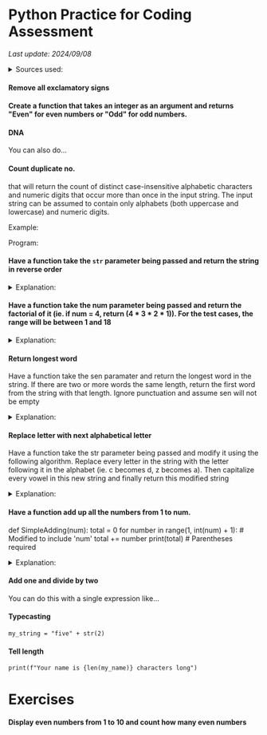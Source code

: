# Python Practice for Coding Assessment

*Last update: 2024/09/08*

<details><summary>Sources used:</summary>
[zemadi (coderbyte)](https://gist.github.com/zemadi/11071837)
</details>

#### Remove all exclamatory signs

<object data=".txt/remove_exclam.txt" width="255" height="72"></object>

#### Create a function that takes an integer as an argument and returns "Even" for even numbers or "Odd" for odd numbers.

<object data=".txt/check_if_odd_or_even.txt" width="190" height="140"></object>

#### DNA 

<object data=.txt/dna1.txt></object>

You can also do...

<object data=.txt/dna2.txt></object>

#### Count duplicate no.

that will return the count of distinct case-insensitive alphabetic characters and numeric digits that occur more than once in the input string. The input string can be assumed to contain only alphabets (both uppercase and lowercase) and numeric digits.

Example:

<object data=.txt/count_duplicate_example.txt></object>

Program:

<object data=".txt/count_duplicate1.txt" width="500" height="320"></object>

#### Have a function take the `str` parameter being passed and return the string in reverse order

<object data=.txt/reverse_string.txt></object>

<details><summary>Explanation:</summary>

`str[::-1]`:  is the slicing operation

Slicing is a way to extract parts of sequences like strings, lists and tuples.

A general form of slicing is:

`sequence[start:stop:step]`

- `start`: index where the slice starts. If omitted, it defaults to the beginning of the sequence
- `stop`: index where the slice ends. If omitted, it defaults to the end of the sequence
- `step`: step (or stride) of the slicing. If omitted, it defaults to `1`

Back to `str[::-1]`

`start` is unspecified so it defaults to the string's beginning, nor is `stop`
so it defaults to the end of the string. `step` beeing `-1` means slicing is in reverse order    

Complete example

Calling the function such that `FirstReverse("Hello")`, `str[::-1]` reverses the string, producing `"olleH"`
</details>

#### Have a function take the num parameter being passed and return the factorial of it (ie. if num = 4, return (4 * 3 * 2 * 1)). For the test cases, the range will be between 1 and 18

<object data=.txt/factorial.txt></object>


<details><summary>Explanation:</summary>

What is a factorial?

The factorial of a number is the product of all positive integers from 1 up to that number. It's representation is (!).

The factorial of 4 (written as `4!`) is calculated as:

`4! = 4 x 3 x 2 x 1 = 24`

Initial setup

    sum = 1
    count = 1

- `sum`: variable is initialized to `1`, it'll store the reesult of the factorial calculation
- `count`: variable is initialized to `1`, it'll be used to keep track of the current number being multiplied in the loop

While loop

`while count <= num:`

This loop runs as long as `count` is less than or equal to `num`

Inside the loop

    sum = sum * count
    count += 1

- `sum = sum * count`: in each iteration of the loop, `sum` is multiplied by `count` and then updated with the new value, thus building up the factorial product

For example if `num = 4`, the operation goes through these steps:

- Initially, `sum = 1`
- When `count = 1`: `sum = 1 * 1 = 1`
- When `count = 2`: `sum = 1 * 2 = 2`
- When `count = 3`: `sum = 2 * 3 = 6`
- When `count = 4`: `sum = 6 * 4 = 24`

`count += 1`: after each multiplication, `count` is increased by `1`. This ensures that the loop eventually stops when `count` exceeds `num`

Example Usage

If you call the function such that `FirstFactorial(4)`

The loop will calculate

`4 * 3 * 2 * 1 = 24`

If you want the function to return the factorial instead of printing it, replace `print(sum)` with `return sum`
</details>

#### Return longest word

Have a function take the sen paramater and return the longest word in the string. If there are two or more words the same length, return the first word from the string with that length. Ignore punctuation and assume sen will not be empty

<object data=".txt/return_longest_word.txt" width="295" height="195"></object>

<details><summary>Explanation:</summary>

`Sen` is a string (sentence)

Splitting the sentence into words

`test = sen.split(" ")`: splits the sentence (`sen`) into a list of words using a space (`" "`) as the delimiter

For example: if `sen` is `"I love programming"`, then `test` will be `['I', 'love', 'programming']`

This variable now holds the list of words that were split from the sentence.

Initializing the longest word

`greatest = test[0]`

- `test[0]`: this refers to the first word in the list `test`
- `greatest`: variable iniatilized to the first word in the list. It'll be used to keep track of the longest word found so far

Looping through the words

    for word in test:
        if len(word) > len(greatest):
            greatest = word

`for word in test`: this loop iterates over each word in the `test` list

- `if len(word) > len(greatest)`: this checks if the current word (`word`) is longer than the word stored in `greatest`
    - `len(word`: this function returns the length of the current word
    - `len(greatest)`: this function returns the length of the longest word found so far
    - `greatest = word`: if the current word is longer than the word in `greatest`, the variable `greatest` is updated to the current word
</details>

#### Replace letter with next alphabetical letter

Have a function take the str parameter being passed and modify it using the following algorithm. Replace every letter in the string with the letter following it in the alphabet (ie. c becomes d, z becomes a). Then capitalize every vowel in this new string and finally return this modified string

<object data=".txt/replace_letter_with_next_letter.txt" width="500" height="420"></object>

<details><summary>Explanation:</summary>
to-do
</details>

#### Have a function add up all the numbers from 1 to num. 

def SimpleAdding(num):
total = 0
for number in range(1, int(num) + 1):  # Modified to include 'num'
total += number
print(total)  # Parentheses required

<details><summary>Explanation:</summary>
</details>

#### Add one and divide by two

<object data=".txt/add_1_divide_by_2_v1.txt" width="240" height="110"></object>

You can do this with a single expression like...

<object data=".txt/add_1_divide_by_2_v2.txt" width="255" height="72"></object>

#### Typecasting

	my_string = "five" + str(2)

#### Tell length

	print(f"Your name is {len(my_name)} characters long")

# Exercises

#### Display even numbers from 1 to 10 and count how many even numbers

<object data=".txt/even_number_1_to_10.txt" width="255" height="120"></object>
